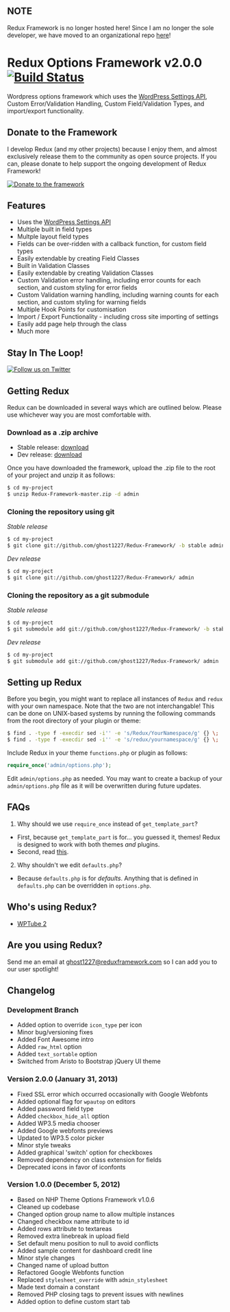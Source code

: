 ## NOTE ##

Redux Framework is no longer hosted here! Since I am no longer the sole developer, we have moved to an organizational repo [here](https://github.com/ReduxFramework/ReduxFramework)!

# Redux Options Framework v2.0.0 [![Build Status](https://secure.travis-ci.org/ghost1227/Redux-Framework.png?branch=master)](http://travis-ci.org/ghost1227/Redux-Framework)

Wordpress options framework which uses the [WordPress Settings API](http://codex.wordpress.org/Settings_API "WordPress Settings API"), Custom Error/Validation Handling, Custom Field/Validation Types, and import/export functionality.

## Donate to the Framework ##

I develop Redux (and my other projects) because I enjoy them, and almost exclusively release them to the community as open source projects. If you can, please donate to help support the ongoing development of Redux Framework!

[![Donate to the framework](https://www.paypalobjects.com/en_US/i/btn/btn_donateCC_LG.gif "Donate to the framework")](https://www.paypal.com/cgi-bin/webscr?cmd=_s-xclick&hosted_button_id=QQJDSRRZVKRGU)

## Features ##

* Uses the [WordPress Settings API](http://codex.wordpress.org/Settings_API "WordPress Settings API")
* Multiple built in field types
* Multple layout field types
* Fields can be over-ridden with a callback function, for custom field types
* Easily extendable by creating Field Classes
* Built in Validation Classes
* Easily extendable by creating Validation Classes
* Custom Validation error handling, including error counts for each section, and custom styling for error fields
* Custom Validation warning handling, including warning counts for each section, and custom styling for warning fields
* Multiple Hook Points for customisation
* Import / Export Functionality - including cross site importing of settings
* Easily add page help through the class
* Much more

## Stay In The Loop! ##

[![Follow us on Twitter](http://iod.unh.edu/Images/Twitter_follow_us.png "Follow us on Twitter")](https://www.twitter.com/ReduxFramework)

## Getting Redux ##

Redux can be downloaded in several ways which are outlined below. Please use whichever way you are most comfortable with.

### Download as a .zip archive ###

* Stable release: [download](https://github.com/ghost1227/Redux-Framework/archive/stable.zip) 
* Dev release: [download](https://github.com/ghost1227/Redux-Framework/archive/master.zip)

Once you have downloaded the framework, upload the .zip file to the root of your project and unzip it as follows:

```bash
$ cd my-project
$ unzip Redux-Framework-master.zip -d admin
```

### Cloning the repository using git ###

*Stable release*
```bash
$ cd my-project
$ git clone git://github.com/ghost1227/Redux-Framework/ -b stable admin
```

*Dev release*
```bash
$ cd my-project
$ git clone git://github.com/ghost1227/Redux-Framework/ admin
```

### Cloning the repository as a git submodule ###

*Stable release*
```bash
$ cd my-project
$ git submodule add git://github.com/ghost1227/Redux-Framework/ -b stable admin
```

*Dev release*
```bash
$ cd my-project
$ git submodule add git://github.com/ghost1227/Redux-Framework/ admin
```

## Setting up Redux ##

Before you begin, you might want to replace all instances of ```Redux``` and ```redux``` with your own namespace. Note that the two are not interchangable! This can be done on UNIX-based systems by running the following commands from the root directory of your plugin or theme:

```bash
$ find . -type f -execdir sed -i'' -e 's/Redux/YourNamespace/g' {} \;
$ find . -type f -execdir sed -i'' -e 's/redux/yournamespace/g' {} \;
```

Include Redux in your theme ```functions.php``` or plugin as follows:

```php
require_once('admin/options.php');
```

Edit ```admin/options.php``` as needed. You may want to create a backup of your ```admin/options.php``` file as it will be overwritten during future updates.

## FAQs ##

1. Why should we use ```require_once``` instead of ```get_template_part```?
 * First, because ```get_template_part``` is for... you guessed it, themes! Redux is designed to work with both themes *and* plugins.
 * Second, read [this](http://kovshenin.com/2013/get_template_part/).
2. Why shouldn't we edit ```defaults.php```?
 * Because ```defaults.php``` is for *defaults*. Anything that is defined in ```defaults.php``` can be overridden in ```options.php```.

## Who's using Redux? ##

* [WPTube 2](http://wptube.jrwebstudio.com/)

## Are you using Redux? ##

Send me an email at ghost1227@reduxframework.com so I can add you to our user spotlight!

## Changelog ##

### Development Branch ###

* Added option to override ```icon_type``` per icon
* Minor bug/versioning fixes
* Added Font Awesome intro
* Added ```raw_html``` option
* Added ```text_sortable``` option
* Switched from Aristo to Bootstrap jQuery UI theme

### Version 2.0.0 (January 31, 2013) ###

* Fixed SSL error which occurred occasionally with Google Webfonts 
* Added optional flag for ```wpautop``` on editors
* Added password field type
* Added ```checkbox_hide_all``` option
* Added WP3.5 media chooser
* Added Google webfonts previews
* Updated to WP3.5 color picker
* Minor style tweaks
* Added graphical 'switch' option for checkboxes
* Removed dependency on class extension for fields
* Deprecated icons in favor of iconfonts

### Version 1.0.0 (December 5, 2012) ###

* Based on NHP Theme Options Framework v1.0.6
* Cleaned up codebase
* Changed option group name to allow multiple instances
* Changed checkbox name attribute to id
* Added rows attribute to textareas
* Removed extra linebreak in upload field
* Set default menu position to null to avoid conflicts
* Added sample content for dashboard credit line
* Minor style changes
* Changed name of upload button
* Refactored Google Webfonts function
* Replaced ```stylesheet_override``` with ```admin_stylesheet```
* Made text domain a constant
* Removed PHP closing tags to prevent issues with newlines
* Added option to define custom start tab
